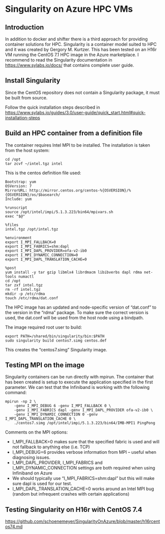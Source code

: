 # Singularity on Azure HPC VMs

## Introduction

In addition to docker and shifter there is a third approach for providing container solutions for HPC.
Singularity is a container model suited to HPC and it was created by Gergory M. Kurtzer.  This has been tested on an H16r VM running the CentOS 7.1 HPC image in the Azure marketplace.
I recommend to read the Singularity documentation in https://www.sylabs.io/docs/ that contains complete user guide. 

## Install Singularity

Since the CentOS repository does not contain a Singularity package, it must be built from source.

Follow the quick installation steps described in https://www.sylabs.io/guides/3.0/user-guide/quick_start.html#quick-installation-steps
## Build an HPC container from a definition file

The container requires Intel MPI to be installed.  The installation is taken from the host system:

    cd /opt
    tar zcvf ~/intel.tgz intel

This is the centos definition file used:

    Bootstrap: yum
    OSVersion: 7
    MirrorURL: http://mirror.centos.org/centos-%{OSVERSION}/%{OSVERSION}/os/$basearch/
    Include: yum

    %runscript
    source /opt/intel/impi/5.1.3.223/bin64/mpivars.sh
    exec "$@"

    %files
    intel.tgz /opt/intel.tgz

    %environment
    export I_MPI_FALLBACK=0
    export I_MPI_FABRICS=shm:dapl
    export I_MPI_DAPL_PROVIDER=ofa-v2-ib0
    export I_MPI_DYNAMIC_CONNECTION=0
    export I_MPI_DAPL_TRANSLATION_CACHE=0

    %post
    yum install -y tar gzip libmlx4 librdmacm libibverbs dapl rdma net-tools numactl
    cd /opt
    tar zxf intel.tgz
    rm -rf intel.tgz
    mkdir -p /etc/rdma
    touch /etc/rdma/dat.conf

The HPC image has an updated and node-specific version of “dat.conf” to the version in the “rdma” package. To make sure the correct version is used, the dat.conf will be used from the host node using a bindpath.

The image required root user to build:

    export PATH=/shared/bin/singularity/bin:$PATH
    sudo singularity build centos7.simg centos.def

This creates the “centos7.simg” Singularity image.


## Testing MPI on the image

Singularity containers can be run directly with mpirun.  The container that has been created is setup to execute the application specified in the first parameter.  We can test that the Infiniband is working with the following command: 
    
    mpirun -np 2 \
        -genv I_MPI_DEBUG 6 -genv I_MPI_FALLBACK 0 \
        -genv I_MPI_FABRICS dapl -genv I_MPI_DAPL_PROVIDER ofa-v2-ib0 \
        -genv I_MPI_DYNAMIC_CONNECTION 0 -genv I_MPI_DAPL_TRANSLATION_CACHE 0 \
        ./centos7.simg /opt/intel/impi/5.1.3.223/bin64/IMB-MPI1 PingPong

Comments on the MPI options:

- I_MPI_FALLBACK=0 makes sure that the specified fabric is used and will not fallback to anything else (i.e. TCP)
- I_MPI_DEBUG=6 provides verbose information from MPI – useful when diagnosing issues.
- I_MPI_DAPL_PROVIDER, I_MPI_FABRICS and I_MPI_DYNAMIC_CONNECTION settings are both required when using Infiniband on Azure 
- We should typically use “I_MPI_FABRICS=shm:dapl” but this will make sure dapl is used for our test.
- I_MPI_DAPL_TRANSLATION_CACHE=0 works around an Intel MPI bug (random but infrequent crashes with certain applications) 

## Testing Singularity on H16r with CentOS 7.4

https://github.com/schoenemeyer/SingularityOnAzure/blob/master/h16rcentos74.md



